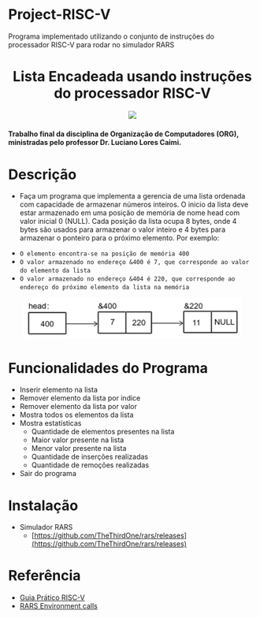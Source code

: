 # Project-RISC-V
Programa implementado utilizando o conjunto de instruções do processador RISC-V para rodar no simulador RARS

<h1 align="center">Lista Encadeada usando instruções do processador RISC-V</h1>

<div align="center">
  <img src="https://microhobby.com.br/img/riscv-logo.png"/>
</div>

<h4>Trabalho final da disciplina de Organização de Computadores (ORG), ministradas pelo professor Dr. Luciano Lores Caimi.</h4>

# Descrição

- Faça um programa que implementa a gerencia de uma lista ordenada com capacidade de
armazenar números inteiros. O inicio da lista deve estar armazenado em uma posição de memória de nome head com
valor inicial 0 (NULL). Cada posição da lista ocupa 8 bytes, onde 4 bytes são usados para armazenar o valor
inteiro e 4 bytes para armazenar o ponteiro para o próximo elemento. Por exemplo:

* ```O elemento encontra-se na posição de memória 400```
* ```O valor armazenado no endereço &400 é 7, que corresponde ao valor do elemento da lista```
* ```O valor armazenado no endereço &404 é 220, que corresponde ao endereço do próximo elemento da lista na memória```

<div align="center">
  <img src="https://github.com/andreidanelli/Project-RISC-V/blob/main/Img/project.png"/>
</div>

# Funcionalidades do Programa
  -  Inserir elemento na lista
  -  Remover elemento da lista por indice
  -  Remover elemento da lista por valor
  -  Mostra todos os elementos da lista
  -  Mostra estatísticas
      -  Quantidade de elementos presentes na lista
      - Maior valor presente na lista
      - Menor valor presente na lista
      - Quantidade de inserções realizadas
      - Quantidade de remoções realizadas
 - Sair do programa

# Instalação

- Simulador RARS
  - [https://github.com/TheThirdOne/rars/releases](https://github.com/TheThirdOne/rars/releases)

# Referência
  - [Guia Prático RISC-V](https://github.com/andreidanelli/Project-RISC-V/blob/main/Documenta%C3%A7%C3%A3o/guia-pratico-risc-v-1.0.0.pdf)
  - [RARS Environment calls](https://github.com/andreidanelli/Project-RISC-V/blob/main/Documenta%C3%A7%C3%A3o/RARS_environment_calls.pdf)
